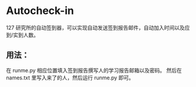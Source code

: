 # Autocheck-in
127 研究所的自动签到器，可以实现自动发送签到报告邮件，自动加入时间以及应到/实到人数。

## 用法：
在 runme.py 相应位置填入签到报告撰写人的学习报告邮箱以及密码。
然后在 names.txt 里写入来了的人，然后运行 runme.py 即可。